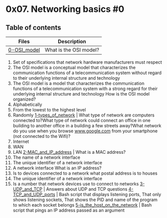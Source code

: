 # 0x07. Networking basics #0

## Table of contents
Files | Description
----- | -----------
[0-OSI_model](./0-OSI_model) | What is the OSI model?
1. Set of specifications that network hardware manufacturers must respect
2. The OSI model is a conceptual model that characterizes the communication functions of a telecommunication system without regard to their underlying internal structure and technology
3. The OSI model is a model that characterizes the communication functions of a telecommunication system with a strong regard for their underlying internal structure and technology
How is the OSI model organized?
1. Alphabetically
2. From the lowest to the highest level
3. Randomly
[1-types_of_network](./1-types_of_network) | What type of network are computers connected to?What type of network could connect an office in one building to another office in a building a few streets away?What network do you use when you browse www.google.com from your smartphone (not connected to the Wifi)?
1. Internet
2. WAN
3. LAN
[2-MAC_and_IP_address](./2-MAC_and_IP_address) | What is a MAC address?
1. The name of a network interface
2. The unique identifier of a network interface
3. A network interface
What is an IP address?
1. Is to devices connected to a network what postal address is to houses
2. The unique identifier of a network interface
3. Is a number that network devices use to connect to networks
[3-UDP_and_TCP](./3-UDP_and_TCP) | Answers about UDP and TCP questions
[4-TCP_and_UDP_ports](./4-TCP_and_UDP_ports) | Bash script that displays listening ports, That only shows listening sockets, That shows the PID and name of the program to which each socket belongs
[5-is_the_host_on_the_network](./5-is_the_host_on_the_network) | Bash script that pings an IP address passed as an argument

